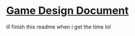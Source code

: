# [Game Design Document](https://github.com/Koolkev246/gsmst-Noneuclidean-World/blob/master/POC%20Writeup.pdf)
ill finish this readme when i get the time lol
